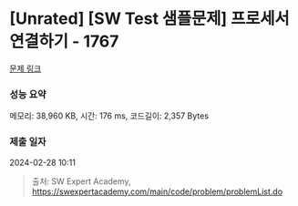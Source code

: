 # [Unrated] [SW Test 샘플문제] 프로세서 연결하기 - 1767 

[문제 링크](https://swexpertacademy.com/main/code/problem/problemDetail.do?contestProbId=AV4suNtaXFEDFAUf) 

### 성능 요약

메모리: 38,960 KB, 시간: 176 ms, 코드길이: 2,357 Bytes

### 제출 일자

2024-02-28 10:11



> 출처: SW Expert Academy, https://swexpertacademy.com/main/code/problem/problemList.do